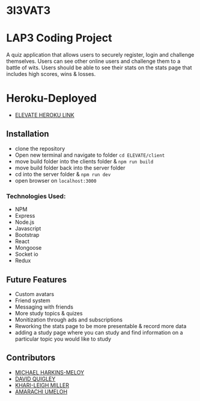 # 3l3VAT3

# LAP3 Coding Project

A quiz application that allows users to securely register, login and challenge themselves. Users can see other online users and challenge them to a battle of wits. Users should be able to see their stats on the stats page that includes high scores, wins & losses.

# Heroku-Deployed

- [ELEVATE HEROKU LINK](https://lap3-project-3l3vat3.herokuapp.com)

## Installation

- clone the repository
- Open new terminal and navigate to folder `cd ELEVATE/client`
- move build folder into the clients folder & `npm run build`
- move build folder back into the server folder
- cd into the server folder & `npm run dev`
- open browser on `localhost:3000`

### Technologies Used:

- NPM
- Express
- Node.js
- Javascript
- Bootstrap
- React
- Mongoose
- Socket io
- Redux

## Future Features

- Custom avatars
- Friend system
- Messaging with friends
- More study topics & quizes
- Monitization through ads and subscriptions
- Reworking the stats page to be more presentable & record more data
- adding a study page where you can study and find information on a particular topic you would like to study

## Contributors

- [MICHAEL HARKINS-MELOY](https://github.com/Harkins12345)
- [DAVID QUIGLEY](https://github.com/AverKill)
- [KHARI-LEIGH MILLER](https://github.com/kharileigh)
- [AMARACHI UMELOH](https://github.com/umeloha)
